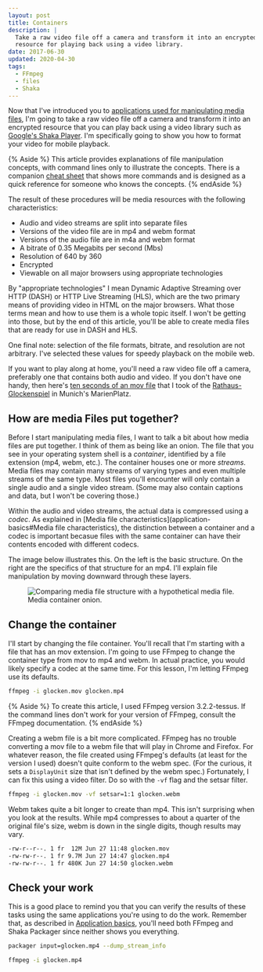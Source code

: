 ```yaml
---
layout: post
title: Containers
description: |
  Take a raw video file off a camera and transform it into an encrypted
  resource for playing back using a video library.
date: 2017-06-30
updated: 2020-04-30
tags:
  - FFmpeg
  - files
  - Shaka
---
```


Now that I've introduced you to [applications used for manipulating media
files](application-basics), I'm going to take a raw video file off a camera and
transform it into an encrypted resource that you can play back using a video
library such as [Google's Shaka
Player](https://shaka-player-demo.appspot.com/demo/). I'm specifically going to
show you how to format your video for mobile playback.

{% Aside %}
This article provides explanations of file manipulation concepts,
with command lines only to illustrate the concepts. There is a companion [cheat
sheet](cheatsheet) that shows more commands and is designed as a quick reference
for someone who knows the concepts.
{% endAside %}

The result of these procedures will be media resources with the following
characteristics:

+  Audio and video streams are split into separate files
+  Versions of the video file are in mp4 and webm format
+  Versions of the audio file are in m4a and webm format
+  A bitrate of 0.35 Megabits per second (Mbs)
+  Resolution of 640 by 360
+  Encrypted
+  Viewable on all major browsers using appropriate technologies

By "appropriate technologies" I mean Dynamic Adaptive Streaming over HTTP (DASH)
or HTTP Live Streaming (HLS), which are the two primary means of providing video
in HTML on the major browsers. What those terms mean and how to use them is a
whole topic itself. I won't be getting into those, but by the end of this
article, you'll be able to create media files that are ready for use in DASH and
HLS.

One final note: selection of the file formats, bitrate, and resolution are not
arbitrary. I've selected these values for speedy playback on the mobile web.

If you want to play along at home, you'll need a raw video file off a camera,
preferably one that contains both audio and video. If you don't have one handy,
then here's [ten seconds of an mov
file](https://storage.googleapis.com/webfundamentals-assets/fundamentals/media/videos/glocken.mov)
that I took of the
[Rathaus-Glockenspiel](https://en.wikipedia.org/wiki/Rathaus-Glockenspiel)
in Munich's MarienPlatz.

## How are media Files put together?

Before I start manipulating media files, I want to talk a bit about how media
files are put together. I think of them as being like an onion. The file that
you see in your operating system shell is a _container_, identified by a file
extension (mp4, webm, etc.). The container houses one or more _streams_. Media
files may contain many streams of varying types and even multiple streams of the
same type. Most files you'll encounter will only contain a single audio and a
single video stream. (Some may also contain captions and data, but I won't be
covering those.)

Within the audio and video streams, the actual data is compressed using a
_codec_. As explained in [Media file characteristics](application-basics#Media
file characteristics), the distinction between a container and a codec is
important becasue files with the same container can have their contents encoded with
different codecs.

The image below illustrates this. On the left is the basic structure. On the
right are the specifics of that structure for an mp4. I'll explain file
manipulation by moving downward through these layers.

<figure class="w-figure">
  <img src="./a.jpg" alt="Comparing media file structure with a hypothetical media file.">
  <figcaption class="w-figcaption">Media container onion.</figcaption>
</figure>

## Change the container

I'll start by changing the file container. You'll recall that I'm starting
with a file that has an mov extension. I'm going to use FFmpeg to change the
container type from mov to mp4 and webm. In actual practice, you would likely
specify a codec at the same time. For this lesson, I'm letting FFmpeg use its
defaults.

```bash
ffmpeg -i glocken.mov glocken.mp4
```
{% Aside %}
To create this article, I used FFmpeg version 3.2.2-tessus. If the command
lines don't work for your version of FFmpeg, consult the FFmpeg documentation.
{% endAside %}

Creating a webm file is a bit more complicated. FFmpeg has no trouble converting
a mov file to a webm file that will play in Chrome and Firefox. For whatever
reason, the file created using FFmpeg's defaults (at least for the version I
used) doesn't quite conform to the webm spec. (For the curious, it sets a
`DisplayUnit` size that isn't defined by the webm spec.) Fortunately, I can fix
this using a video filter. Do so with the `-vf` flag and the setsar filter.

```bash
ffmpeg -i glocken.mov -vf setsar=1:1 glocken.webm
```

Webm takes quite a bit longer to create than mp4. This isn't surprising when
you look at the results. While mp4 compresses to about a quarter of the original
file's size, webm is down in the single digits, though results may vary.

```bash
-rw-r--r--. 1 fr  12M Jun 27 11:48 glocken.mov
-rw-rw-r--. 1 fr 9.7M Jun 27 14:47 glocken.mp4
-rw-rw-r--. 1 fr 480K Jun 27 14:50 glocken.webm
```

## Check your work

This is a good place to remind you that you can verify the results of these
tasks using the same applications you're using to do the work. Remember that, as described in
[Application basics](application-basics), you'll need both FFmpeg and Shaka
Packager since neither shows you everything.

```bash
packager input=glocken.mp4 --dump_stream_info
```

```bash
ffmpeg -i glocken.mp4
```




